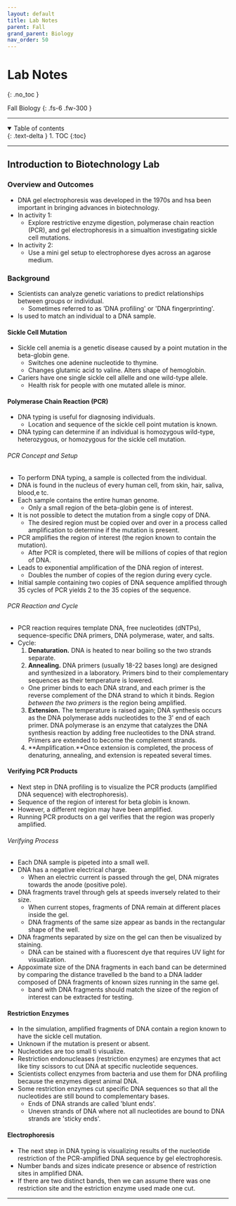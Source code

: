 ```yaml
---
layout: default
title: Lab Notes
parent: Fall
grand_parent: Biology
nav_order: 50
---
```


# Lab Notes
{: .no_toc }

Fall Biology
{: .fs-6 .fw-300 }

---

<details open markdown="block">
  <summary>
    Table of contents
  </summary>
  {: .text-delta }
1. TOC
{:toc}
</details>

---

## Introduction to Biotechnology Lab

### Overview and Outcomes
- DNA gel electrophoresis was developed in the 1970s and hsa been important in bringing advances in biotechnology.
- In activity 1: 
  - Explore restrictive enzyme digestion, polymerase chain reaction (PCR), and gel electrophoresis in a simualtion investigating sickle cell mutations.
- In activity 2:
  - Use a mini gel setup to electrophorese dyes across an agarose medium.

### Background
- Scientists can analyze genetic variations to predict relationships between groups or individual.
  - Sometimes referred to as 'DNA profiling' or 'DNA fingerprinting'.
- Is used to match an individual to a DNA sample.

#### Sickle Cell Mutation
- Sickle cell anemia is a genetic disease caused by a point mutation in the beta-globin gene.
  - Switches one adenine nucleotide to thymine.
  - Changes glutamic acid to valine. Alters shape of hemoglobin.
- Cariers have one single sickle cell allelle and one wild-type allele.
  - Health risk for people with one mutated allele is minor.

#### Polymerase Chain Reaction (PCR)
- DNA typing is useful for diagnosing individuals.
  - Location and sequence of the sickle cell point mutation is known.
- DNA typing can determine if an individual is homozygous wild-type, heterozygous, or homozygous for the sickle cell mutation.

###### PCR Concept and Setup
- To perform DNA typing, a sample is collected from the individual.
- DNA is found in the nucleus of every human cell, from skin, hair, saliva, blood,e tc.
- Each sample contains the entire human genome.
  - Only a small region of the beta-globin gene is of interest.
- It is not possible to detect the mutation from a single copy of DNA.
  - The desired region must be copied over and over in a process called amplification to determine if the mutation is present.
- PCR amplifies the region of interest (the region known to contain the mutation). 
  - After PCR is completed, there will be millions of copies of that region of DNA.
- Leads to exponential amplification of the DNA region of interest.
  - Doubles the number of copies of the region during every cycle.
- Initial sample containing two copies of DNA sequence amplified through 35 cycles of PCR yields 2 to the 35 copies of the sequence.

###### PCR Reaction and Cycle
- PCR reaction requires template DNA, free nucleotides (dNTPs), sequence-specific DNA primers, DNA polymerase, water, and salts.
- Cycle:
  1. **Denaturation.** DNA is heated to near boiling so the two strands separate.
  2. **Annealing.** DNA primers (usually 18-22 bases long) are designed and synthesized in a laboratory. Primers bind to their complementary sequences as their temperature is lowered.
    - One primer binds to each DNA strand, and each primer is the reverse complement of the DNA strand to which it binds. Region *between the two primers* is the region being amplified.
  3. **Extension.** The temperature is raised again; DNA synthesis occurs as the DNA polymerase adds nucleotides to the 3' end of each primer. DNA polymerase is an enzyme that catalyzes the DNA synthesis reaction by adding free nucleotides to the DNA strand. Primers are extended to become the complement strands. 
  4. **Amplification.**Once extension is completed, the process of denaturing, annealing, and extension is repeated several times.

#### Verifying PCR Products
- Next step in DNA profiling is to visualize the PCR products (amplified DNA sequence) with electrophoresis).
- Sequence of the region of interest for beta globin is known.
- However, a different region may have been amplified.
- Running PCR products on a gel verifies that the region was properly amplified.

###### Verifying Process
- Each DNA sample is pipeted into a small well.
- DNA has a negative electrical charge.
  - When an electric current is passed through the gel, DNA migrates towards the anode (positive pole).
- DNA fragments travel through gels at speeds inversely related to their size.
  - When current stopes, fragments of DNA remain at different places inside the gel.
  - DNA fragments of the same size appear as bands in the rectangular shape of the well.
- DNA fragments separated by size on the gel can then be visualized by staining.
  - DNA can be stained with a fluorescent dye that requires UV light for visualization.
- Appoximate size of the DNA fragments in each band can be determined by comparing the distance travelled b the band to a DNA ladder composed of DNA fragments of known sizes running in the same gel.
  - band with DNA fragments should match the sizee of the region of interest can be extracted for testing.
  
#### Restriction Enzymes
- In the simulation, amplified fragments of DNA contain a region known to have the sickle cell mutation.
- Unknown if the mutation is present or absent.
- Nucleotides are too small ti visualize.
- Restriction endonucleases (restriction enzymes) are enzymes that act like tiny scissors to cut DNA at specific nucleotide sequences.
- Scientists collect enzymes from bacteria and use them for DNA profiling because the enzymes digest animal DNA.
- Some restriction enzymes cut specific DNA sequences so that all the nucleotides are still bound to complementary bases.
  - Ends of DNA strands are called 'blunt ends'.
  - Uneven strands of DNA where not all nucleotides are bound to DNA strands are 'sticky ends'.
  
#### Electrophoresis
- The next step in DNA typing is visualizing results of the nucleotide restriction of the PCR-amplified DNA sequence by gel electrophoresis.
- Number bands and sizes indicate presence or absence of restriction sites in amplified DNA.
- If there are two distinct bands, then we can assume there was one restriction site and the estriction enzyme used made one cut.

---





